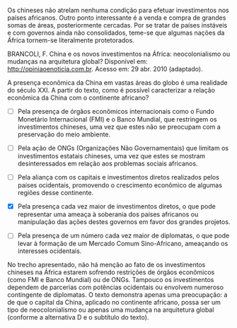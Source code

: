 

Os chineses não atrelam nenhuma condição para efetuar investimentos nos países africanos. Outro ponto interessante é a venda e compra de grandes somas de áreas, posteriormente cercadas. Por se tratar de países instáveis e com governos ainda não consolidados, teme-se que algumas nações da África tornem-se literalmente protetorados.

BRANCOLI, F. China e os novos investimentos na África: neocolonialismo ou mudanças na arquitetura global? Disponível em: http://opiniaoenoticia.com.br. Acesso em: 29 abr. 2010 (adaptado).

A presença econômica da China em vastas áreas do globo é uma realidade do século XXI. A partir do texto, como é possível caracterizar a relação econômica da China com o continente africano?



- [ ] Pela presença de órgãos econômicos internacionais como o Fundo Monetário Internacional (FMI) e o Banco Mundial, que restringem os investimentos chineses, uma vez que estes não se preocupam com a preservação do meio ambiente.
- [ ] Pela ação de ONGs (Organizações Não Governamentais) que limitam os investimentos estatais chineses, uma vez que estes se mostram desinteressados em relação aos problemas sociais africanos.
- [ ] Pela aliança com os capitais e investimentos diretos realizados pelos países ocidentais, promovendo o crescimento econômico de algumas regiões desse continente.
- [x] Pela presença cada vez maior de investimentos diretos, o que pode representar uma ameaça à soberania dos países africanos ou manipulação das ações destes governos em favor dos grandes projetos.
- [ ] Pela presença de um número cada vez maior de diplomatas, o que pode levar à formação de um Mercado Comum Sino-Africano, ameaçando os interesses ocidentais.


No trecho apresentado, não há menção ao fato de os investimentos chineses na África estarem sofrendo restrições de órgãos econômicos (como FMI e Banco Mundial) ou de ONGs. Tampouco os investimentos dependem de parcerias com potências ocidentais ou envolvem numeroso contingente de diplomatas. O texto demonstra apenas uma preocupação: a de que o capital da China, aplicado no continente africano, possa ser um tipo de neocolonialismo ou apenas uma mudança na arquitetura global (conforme a alternativa D e o subtítulo do texto).

        